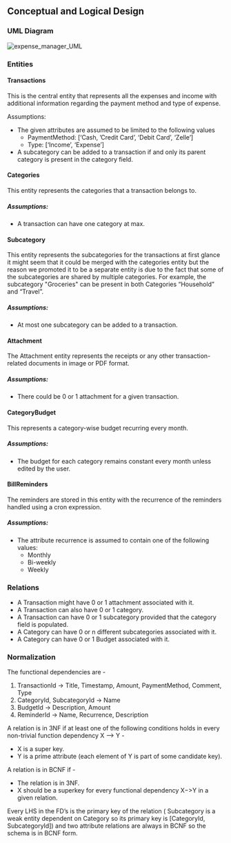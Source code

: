 ## Conceptual and Logical Design

### UML Diagram
![expense_manager_UML](https://github.com/cs411-alawini/sp24-cs411-team051-OneOOne/assets/42375666/4e3c8435-53e0-4bf5-b42c-eeaaac67c2af)

### Entities

#### Transactions
  This is the central entity that represents all the expenses and income with additional information regarding the payment method and type of expense.
  
  Assumptions:
  - The given attributes are assumed to be limited to the following values
      - PaymentMethod: [‘Cash, ’Credit Card’, ‘Debit Card’, ‘Zelle’]
      - Type: [‘Income’, ‘Expense’]
  - A subcategory can be added to a transaction if and only its parent category is present in the category field.






#### Categories
This entity represents the categories that a transaction belongs to.

  ##### Assumptions:
  - A transaction can have one category at max.


#### Subcategory
This entity represents the subcategories for the transactions at first glance it might seem that it could be merged with the categories entity but the reason we promoted it to be a separate entity is due to the fact that some of the subcategories are shared by multiple categories. For example, the subcategory "Groceries" can be present in both Categories “Household” and “Travel”.

  ##### Assumptions:
  - At most one subcategory can be added to a transaction.

#### Attachment
The Attachment entity represents the receipts or any other transaction-related documents in image or PDF format.

  ##### Assumptions:
  - There could be 0 or 1 attachment for a given transaction.

#### CategoryBudget
This represents a category-wise budget recurring every month.

  ##### Assumptions:
  - The budget for each category remains constant every month unless edited by the user. 

#### BillReminders
The reminders are stored in this entity with the recurrence of the reminders handled using a cron expression.

  ##### Assumptions:
  - The attribute recurrence is assumed to contain one of the following values:
    - Monthly
    - Bi-weekly
    - Weekly
	

### Relations

- A Transaction might have 0 or 1 attachment associated with it.
- A Transaction can also have 0 or 1 category.
- A Transaction can have 0 or 1 subcategory provided that the category field is populated.
- A Category can have 0 or n different subcategories associated with it.
- A Category can have 0 or 1 Budget associated with it.



### Normalization
The functional dependencies are -
1. TransactionId -> Title, Timestamp, Amount,  PaymentMethod, Comment, Type
2. CategoryId, SubcategoryId -> Name
3. BudgetId -> Description, Amount
4. ReminderId -> Name, Recurrence, Description

A relation is in 3NF if at least one of the following conditions holds in every non-trivial function dependency X –> Y -
* X is a super key.
* Y is a prime attribute (each element of Y is part of some candidate key).

A relation is in BCNF if -
* The relation is in 3NF.
* X should be a superkey for every functional dependency X−>Y in a given relation. 

Every LHS in the FD’s is the primary key of the relation ( Subcategory is a weak entity dependent on Category so its primary key is [CategoryId, SubcategoryId]) and two attribute relations are always in BCNF so the schema is in BCNF form.


